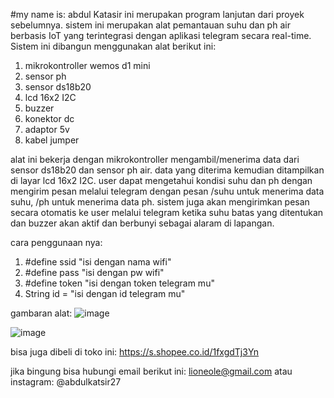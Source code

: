#my name is: abdul Katasir
ini merupakan program lanjutan dari proyek sebelumnya. sistem ini merupakan alat pemantauan suhu dan ph air berbasis IoT yang terintegrasi dengan aplikasi telegram secara real-time.
Sistem ini dibangun menggunakan alat berikut ini:
1. mikrokontroller wemos d1 mini
2. sensor ph
3. sensor ds18b20
4. lcd 16x2 I2C
5. buzzer
6. konektor dc
7. adaptor 5v
8. kabel jumper

alat ini bekerja dengan mikrokontroller mengambil/menerima data dari sensor ds18b20 dan sensor ph air. data yang diterima kemudian ditampilkan di layar lcd 16x2 I2C.
user dapat mengetahui kondisi suhu dan ph dengan mengirim pesan melalui telegram dengan pesan /suhu untuk menerima data suhu, /ph untuk menerima data ph.
sistem juga akan mengirimkan pesan secara otomatis ke user melalui telegram ketika suhu <kurang></kurang> batas yang ditentukan <lebih> dan buzzer akan aktif dan berbunyi sebagai alaram di lapangan.

cara penggunaan nya:
1. #define ssid "isi dengan nama wifi"
2. #define pass "isi dengan pw wifi"
3. #define token "isi dengan token telegram mu"
4. String id = "isi dengan id telegram mu"

gambaran alat: ![image](https://github.com/Lioneole09/LeleEco_Monitor-alat-pemantauan-suhu-dan-ph-air-kolam-ikan-lele/assets/136927567/95f44369-6211-4079-9fe1-1302d95c1d0a)

![image](https://github.com/Lioneole09/LeleEco_Monitor-alat-pemantauan-suhu-dan-ph-air-kolam-ikan-lele/assets/136927567/8a4cb807-2bfe-46d5-896a-432401d726ba)

bisa juga dibeli di toko ini: https://s.shopee.co.id/1fxgdTj3Yn





jika bingung bisa hubungi email berikut ini: lioneole@gmail.com atau instagram: @abdulkatsir27
